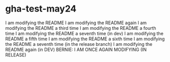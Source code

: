# gha-test-may24


I am modifying the README
I am modifying the README again
I am modifying the README a third time
I am modifying the README a fourth time
I am modifying the README a seventh time (in dev)
I am modifying the README a fifth time
I am modifying the README a sixth time
I am modifying the README a seventh time (in the release branch)
I am modifying the README again (in DEV)
BERNIE: I AM ONCE AGAIN MODIFYING (IN RELEASE)
